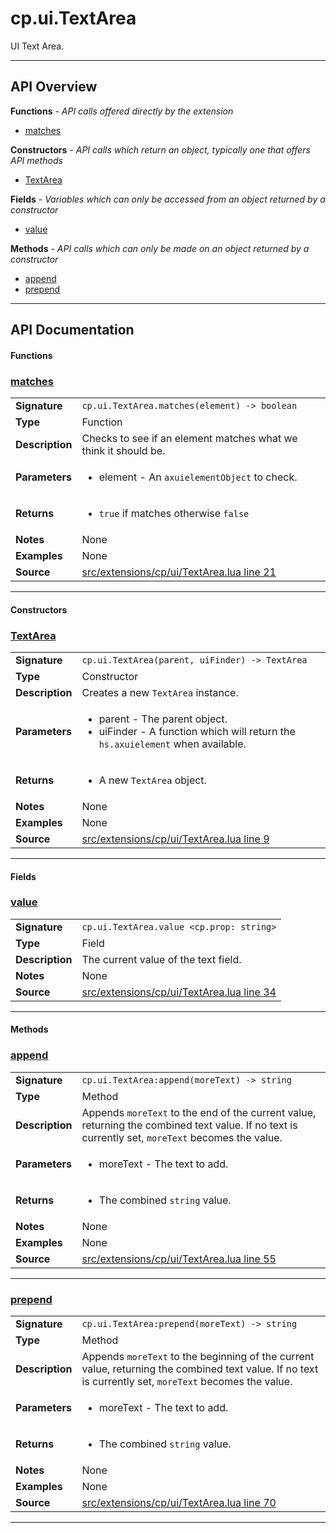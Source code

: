 # cp.ui.TextArea

UI Text Area.

---

## API Overview
**Functions** - _API calls offered directly by the extension_
 * [matches](#matches)

**Constructors** - _API calls which return an object, typically one that offers API methods_
 * [TextArea](#textarea)

**Fields** - _Variables which can only be accessed from an object returned by a constructor_
 * [value](#value)

**Methods** - _API calls which can only be made on an object returned by a constructor_
 * [append](#append)
 * [prepend](#prepend)


---

## API Documentation

#### Functions


### [matches](#matches)

|                                             |                                                                                     |
| --------------------------------------------|-------------------------------------------------------------------------------------|
| **Signature**                               | `cp.ui.TextArea.matches(element) -> boolean`                                                                    |
| **Type**                                    | Function                                                                     |
| **Description**                             | Checks to see if an element matches what we think it should be.                                                                     |
| **Parameters**                              | <ul><li>element - An `axuielementObject` to check.</li></ul> |
| **Returns**                                 | <ul><li>`true` if matches otherwise `false`</li></ul>          |
| **Notes**                                   | None |
| **Examples**                                | None |
| **Source**                                  | [src/extensions/cp/ui/TextArea.lua line 21](https://github.com/CommandPost/CommandPost/blob/develop/src/extensions/cp/ui/TextArea.lua#L21) |

---

#### Constructors


### [TextArea](#textarea)

|                                             |                                                                                     |
| --------------------------------------------|-------------------------------------------------------------------------------------|
| **Signature**                               | `cp.ui.TextArea(parent, uiFinder) -> TextArea`                                                                    |
| **Type**                                    | Constructor                                                                     |
| **Description**                             | Creates a new `TextArea` instance.                                                                     |
| **Parameters**                              | <ul><li>parent - The parent object.</li><li>uiFinder - A function which will return the `hs.axuielement` when available.</li></ul> |
| **Returns**                                 | <ul><li>A new `TextArea` object.</li></ul>          |
| **Notes**                                   | None |
| **Examples**                                | None |
| **Source**                                  | [src/extensions/cp/ui/TextArea.lua line 9](https://github.com/CommandPost/CommandPost/blob/develop/src/extensions/cp/ui/TextArea.lua#L9) |

---

#### Fields


### [value](#value)

|                                             |                                                                                     |
| --------------------------------------------|-------------------------------------------------------------------------------------|
| **Signature**                               | `cp.ui.TextArea.value <cp.prop: string>`                                                                    |
| **Type**                                    | Field                                                                     |
| **Description**                             | The current value of the text field.                                                                     |
| **Notes**                                   | None |
| **Source**                                  | [src/extensions/cp/ui/TextArea.lua line 34](https://github.com/CommandPost/CommandPost/blob/develop/src/extensions/cp/ui/TextArea.lua#L34) |

---

#### Methods


### [append](#append)

|                                             |                                                                                     |
| --------------------------------------------|-------------------------------------------------------------------------------------|
| **Signature**                               | `cp.ui.TextArea:append(moreText) -> string`                                                                    |
| **Type**                                    | Method                                                                     |
| **Description**                             | Appends `moreText` to the end of the current value, returning the combined text value. If no text is currently set, `moreText` becomes the value.                                                                     |
| **Parameters**                              | <ul><li>moreText - The text to add.</li></ul> |
| **Returns**                                 | <ul><li>The combined `string` value.</li></ul>          |
| **Notes**                                   | None |
| **Examples**                                | None |
| **Source**                                  | [src/extensions/cp/ui/TextArea.lua line 55](https://github.com/CommandPost/CommandPost/blob/develop/src/extensions/cp/ui/TextArea.lua#L55) |

---


### [prepend](#prepend)

|                                             |                                                                                     |
| --------------------------------------------|-------------------------------------------------------------------------------------|
| **Signature**                               | `cp.ui.TextArea:prepend(moreText) -> string`                                                                    |
| **Type**                                    | Method                                                                     |
| **Description**                             | Appends `moreText` to the beginning of the current value, returning the combined text value. If no text is currently set, `moreText` becomes the value.                                                                     |
| **Parameters**                              | <ul><li>moreText - The text to add.</li></ul> |
| **Returns**                                 | <ul><li>The combined `string` value.</li></ul>          |
| **Notes**                                   | None |
| **Examples**                                | None |
| **Source**                                  | [src/extensions/cp/ui/TextArea.lua line 70](https://github.com/CommandPost/CommandPost/blob/develop/src/extensions/cp/ui/TextArea.lua#L70) |

---


